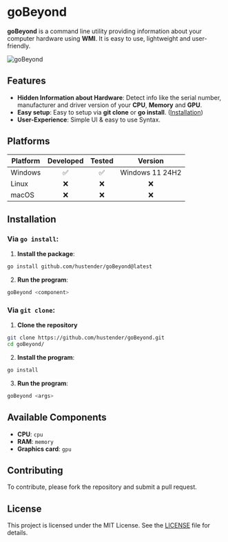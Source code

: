 # goBeyond

**goBeyond** is a command line utility providing information about your computer hardware using **WMI**. It is easy to use, lightweight and user-friendly.

![goBeyond](https://github.com/user-attachments/assets/76dbaad4-9f50-4812-a54d-1b9ea59a8cbe)

## Features

- **Hidden Information about Hardware**: Detect info like the serial number, manufacturer and driver version of your **CPU**, **Memory** and **GPU**.
- **Easy setup**: Easy to setup via **git clone** or **go install**. ([Installation](#installation))
- **User-Experience**: Simple UI & easy to use Syntax.

## Platforms

| Platform       | Developed | Tested |     Version     |
|----------------|:---------:|:------:|:---------------:|
| Windows        |     ✅     |   ✅    | Windows 11 24H2 |
| Linux          |     ❌     |   ❌    |        ❌        |
| macOS          |     ❌     |   ❌    |        ❌        |

## Installation

### Via `go install`:

1. **Install the package**:
```bash
go install github.com/hustender/goBeyond@latest
```

2. **Run the program**:
```bash 
goBeyond <component>
```

### Via `git clone`:

1. **Clone the repository**
```bash
git clone https://github.com/hustender/goBeyond.git
cd goBeyond/
```

2. **Install the program**:
```bash
go install
```

3. **Run the program**:
```bash
goBeyond <args>
```

## Available Components

- **CPU**: `cpu`
- **RAM**: `memory`
- **Graphics card**: `gpu`

## Contributing

To contribute, please fork the repository and submit a pull request.

## License

This project is licensed under the MIT License. See the [LICENSE](LICENSE) file for details.
